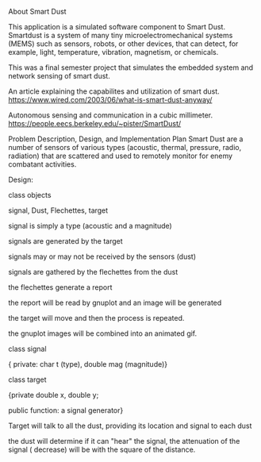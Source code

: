 About Smart Dust

This application is a simulated software component to Smart Dust. Smartdust is a system of many tiny microelectromechanical systems (MEMS) such as sensors, robots, or other devices, that can detect, for example, light, temperature, vibration, magnetism, or chemicals. 

This was a final semester project that simulates the embedded system and network sensing of smart dust.

An article explaining the capabilites and utilization of smart dust. 
https://www.wired.com/2003/06/what-is-smart-dust-anyway/

Autonomous sensing and communication in a cubic millimeter.
https://people.eecs.berkeley.edu/~pister/SmartDust/

Problem Description, Design, and Implementation Plan
Smart Dust are a number of sensors of various types (acoustic, thermal, pressure, radio, radiation) that are scattered and used to remotely monitor for enemy combatant activities.

Design:

class objects

signal, Dust, Flechettes, target


signal is simply a type (acoustic and a magnitude)


signals are generated by the target

signals may or may not be received by the sensors (dust)

signals are gathered by the flechettes from the dust

the flechettes generate a report

the report will be read by gnuplot and an image will be generated

the target will move and then the process is repeated.


the gnuplot images will be combined into an animated gif. 


class signal

{ private: char t (type), double mag (magnitude)}

class target

{private  double x, double y;

public function: a signal generator}

Target will talk to all the dust, providing its location and signal to each dust

the dust will determine if it can "hear"  the signal, the attenuation of the signal ( decrease) will be with the square of the distance. 

